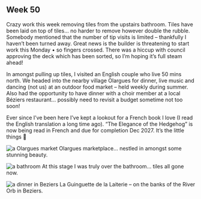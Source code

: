 ## Week 50
Crazy work this week removing tiles from the upstairs bathroom. Tiles have been laid on top of tiles… no harder to remove however double the rubble. Somebody mentioned that the number of tip visits is limited – thankfully I haven’t been turned away. Great news is the builder is threatening to start work this Monday • so fingers crossed. There was a hiccup with council approving the deck which has been sorted, so I’m hoping it’s full steam ahead!

In amongst pulling up tiles, I visited an English couple who live 50 mins north. We headed into the nearby village Olargues for dinner, live music and dancing (not us) at an outdoor food market – held weekly during summer. Also had the opportunity to have dinner with a choir member at a local Béziers restaurant… possibly need to revisit a budget sometime not too soon!

Ever since I’ve been here I’ve kept a lookout for a French book I love (I read the English translation a long time ago). “The Elegance of the Hedgehog” is now being read in French and due for completion Dec 2027. It’s the little things 🤩

![a Olargues market](https://github.com/user-attachments/assets/457d0e65-2efa-4059-972b-2a50d5328b2d)
Olargues marketplace... nestled in amongst some stunning beauty.

![a bathroom](https://github.com/user-attachments/assets/6ca02c13-9b89-4e14-b0f9-914cfb0ca2d0)
At this stage I was truly over the bathroom... tiles all gone now.

![a dinner in Beziers](https://github.com/user-attachments/assets/49a7dc62-bdf1-4d95-be1d-b02592967332)
La Guinguette de la Laiterie – on the banks of the River Orb in Beziers.
